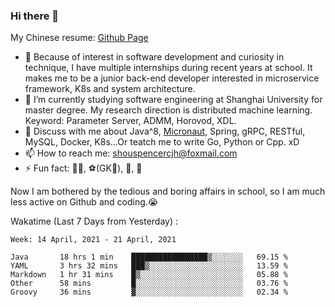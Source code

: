 ### Hi there 👋

My Chinese resume: [Github Page](https://spencercjh.github.io/resume/)

- 🔭 Because of interest in software development and curiosity in technique, I have multiple internships during recent years at school. It makes me to be a junior back-end developer interested in microservice framework, K8s and system architecture.
- 🌱 I’m currently studying software engineering at Shanghai University for master degree. My research direction is distributed machine learning. Keyword: Parameter Server, ADMM, Horovod, XDL.
- 💬 Discuss with me about Java^8, [Micronaut](http://micronaut.io/), Spring, gRPC, RESTful, MySQL, Docker, K8s...Or teatch me to write Go, Python or Cpp. xD
- 📫 How to reach me: shouspencercjh@foxmail.com
- ⚡ Fun fact: 🚴‍♂️, ⚽(GK🥅), 🏓, 🏸

Now I am bothered by the tedious and boring affairs in school, so I am much less active on Github and coding.😭

Wakatime (Last 7 Days from Yesterday) :

<!--START_SECTION:waka-->
```text
Week: 14 April, 2021 - 21 April, 2021

Java       18 hrs 1 min    █████████████████▒░░░░░░░   69.15 % 
YAML       3 hrs 32 mins   ███▒░░░░░░░░░░░░░░░░░░░░░   13.59 % 
Markdown   1 hr 31 mins    █▒░░░░░░░░░░░░░░░░░░░░░░░   05.88 % 
Other      58 mins         █░░░░░░░░░░░░░░░░░░░░░░░░   03.76 % 
Groovy     36 mins         ▓░░░░░░░░░░░░░░░░░░░░░░░░   02.34 % 
```
<!--END_SECTION:waka-->
